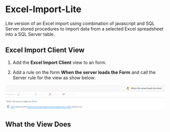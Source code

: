 # Excel-Import-Lite
Lite version of an Excel import using combination of javascript and SQL Server stored procedures to import data from a selected Excel spreadsheet into a SQL Server table.

## Excel Import Client View

1. Add the **Excel Import Client** view to an form.

2. Add a rule on the form **When the server loads the Form** and call the Server rule for the view as show below: 

![Server Load Rule](/Images/ServerLoadRule.png)

## What the View Does

